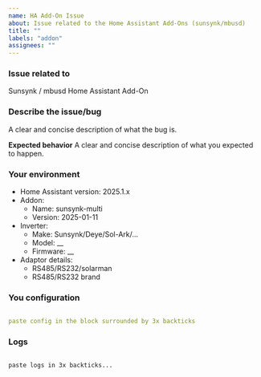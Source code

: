 ```yaml
---
name: HA Add-On Issue
about: Issue related to the Home Assistant Add-Ons (sunsynk/mbusd)
title: ""
labels: "addon"
assignees: ""
---
```


### Issue related to

Sunsynk / mbusd Home Assistant Add-On

### Describe the issue/bug

A clear and concise description of what the bug is.

**Expected behavior**
A clear and concise description of what you expected to happen.

### Your environment

- Home Assistant version: 2025.1.x
- Addon:
  - Name: sunsynk-multi
  - Version: 2025-01-11
- Inverter:
  - Make: Sunsynk/Deye/Sol-Ark/...
  - Model: \_\_
  - Firmware: \_\_
- Adaptor details:
  - RS485/RS232/solarman
  - RS485/RS232 brand

### You configuration

```yaml

paste config in the block surrounded by 3x backticks

```

### Logs

```logs

paste logs in 3x backticks...

```
